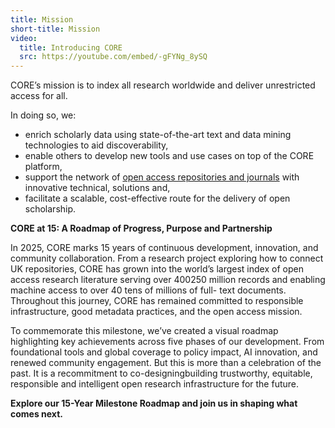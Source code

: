 ```yaml
---
title: Mission
short-title: Mission
video:
  title: Introducing CORE
  src: https://youtube.com/embed/-gFYNg_8ySQ
---
```

CORE’s mission is to index all research worldwide
and deliver unrestricted access for all.

In doing so, we:

* enrich scholarly data using state-of-the-art text and data mining
  technologies to aid  discoverability,
* enable others to develop new tools and use cases on top
  of the CORE platform,
* support the network of [open access repositories and journals](~how-core-supports-open-access)
  with innovative technical, solutions and,
* facilitate a scalable, cost-effective route for the delivery
  of open scholarship.



**CORE at 15: A Roadmap of Progress, Purpose and Partnership**

In 2025, CORE marks 15 years of continuous development, innovation, and community collaboration. From a research project exploring how to connect UK repositories, CORE has grown into the world’s largest index of open access research literature serving over 400250 million records and enabling machine access to over 40 tens of millions of full- text documents. Throughout this journey, CORE has remained committed to responsible infrastructure, good metadata practices, and the open access mission.

To commemorate this milestone, we’ve created a visual roadmap highlighting key achievements across five phases of our development. From foundational tools and global coverage to policy impact, AI innovation, and renewed community engagement. But this is more than a celebration of the past. It is a recommitment to co-designingbuilding trustworthy, equitable, responsible and intelligent open research infrastructure for the future.

**Explore our 15-Year Milestone Roadmap and join us in shaping what comes next.**